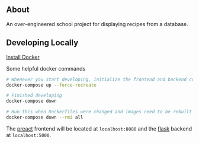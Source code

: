 ## About

An over-engineered school project for displaying recipes from a database.

## Developing Locally

[Install Docker](https://docs.docker.com/engine/install/)

Some helpful docker commands
```bash
# Whenever you start developing, initialize the frontend and backend containers
docker-compose up --force-recreate

# Finished developing
docker-compose down

# Run this when Dockerfiles were changed and images need to be rebuilt
docker-compose down --rmi all
```

The [preact](https://preactjs.com/) frontend will be located at `localhost:8080` and the [flask](https://flask.palletsprojects.com/en/stable/) backend at `localhost:5000`.